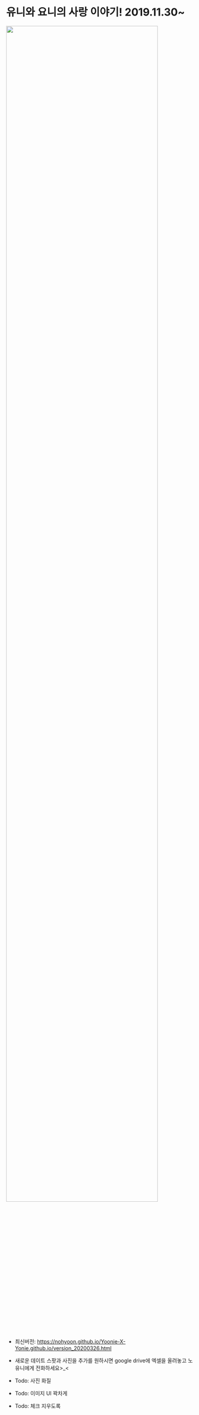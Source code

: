 # 유니와 요니의 사랑 이야기! 2019.11.30~

<img src="https://user-images.githubusercontent.com/22785823/76815324-af82c500-6840-11ea-966a-cf1e79713acf.jpg" width="90%">








* 최신버전: https://nohyoon.github.io/Yoonie-X-Yonie.github.io/version_20200326.html


* 새로운 데이트 스팟과 사진을 추가를 원하시면 google drive에 엑셀을 올려놓고 노유니에게 전화하세요>_<


* Todo: 사진 화질
* Todo: 이미지 UI 꽉차게
* Todo: 체크 지우도록 
